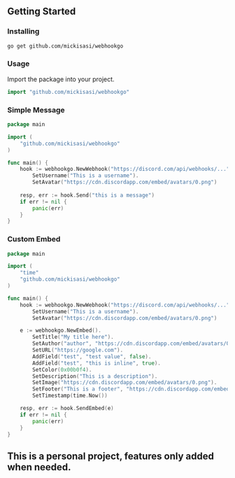 ## Getting Started

### Installing

```sh
go get github.com/mickisasi/webhookgo
```

### Usage

Import the package into your project.

```go
import "github.com/mickisasi/webhookgo"
```

### Simple Message 
```go
package main

import (
	"github.com/mickisasi/webhookgo"
)

func main() {
	hook := webhookgo.NewWebhook("https://discord.com/api/webhooks/...").
		SetUsername("This is a username").
		SetAvatar("https://cdn.discordapp.com/embed/avatars/0.png")
	
	resp, err := hook.Send("this is a message")
	if err != nil {
		panic(err)
	}
}
```

### Custom Embed
```go
package main

import (
	"time"
	"github.com/mickisasi/webhookgo"
)

func main() {
	hook := webhookgo.NewWebhook("https://discord.com/api/webhooks/...").
		SetUsername("This is a username").
		SetAvatar("https://cdn.discordapp.com/embed/avatars/0.png")

	e := webhookgo.NewEmbed().
		SetTitle("My title here").
		SetAuthor("author", "https://cdn.discordapp.com/embed/avatars/0.png", "https://google.com").
		SetURL("https://google.com").
		AddField("test", "test value", false).
		AddField("test", "this is inline", true).
		SetColor(0x00b0f4).
		SetDescription("This is a description").
		SetImage("https://cdn.discordapp.com/embed/avatars/0.png").
		SetFooter("This is a footer", "https://cdn.discordapp.com/embed/avatars/0.png").
		SetTimestamp(time.Now())

	resp, err := hook.SendEmbed(e)
	if err != nil {
		panic(err)
	}
}
```

## This is a personal project, features only added when needed.
